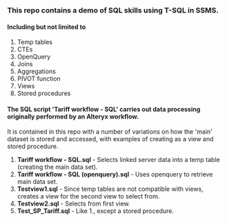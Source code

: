 ### This repo contains a demo of SQL skills using T-SQL in SSMS.

#### Including but not limited to
1. Temp tables
2. CTEs
3. OpenQuery
4. Joins
5. Aggregations
6. PIVOT function
7. Views
8. Stored procedures

#### The SQL script 'Tariff workflow - SQL' carries out data processing originally performed by an Alteryx workflow.

It is contained in this repo with a number of variations on how the 'main' dataset is stored and accessed, with examples of creating as a view and stored procedure.

1. **Tariff workflow - SQL.sql** - Selects linked server data into a temp table (creating the main data set).
2. **Tariff workflow - SQL (openquery).sql** - Uses openquery to retrieve main data set.
3. **Testview1.sql** - Since temp tables are not compatible with views, creates a view for the second view to select from.
4. **Testview2.sql** - Selects from first view.
5. **Test_SP_Tariff.sql** - Like 1., except a stored procedure.
